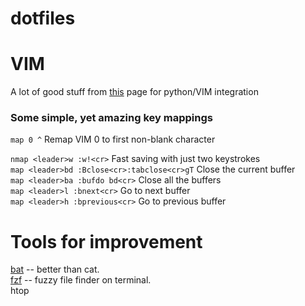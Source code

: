 # dotfiles

# VIM


A lot of good stuff from [this](https://www.fullstackpython.com/vim.html) page for python/VIM integration

### Some simple, yet amazing key mappings

`map 0 ^`     Remap VIM 0 to first non-blank character

`nmap <leader>w :w!<cr>`        Fast saving with just two keystrokes       
`map <leader>bd :Bclose<cr>:tabclose<cr>gT`       Close the current buffer    
`map <leader>ba :bufdo bd<cr>`        Close all the buffers   
`map <leader>l :bnext<cr>`       Go to next buffer   
`map <leader>h :bprevious<cr>`        Go to previous buffer   

# Tools for improvement


[bat](https://github.com/sharkdp/bat) -- better than cat.   
[fzf](https://github.com/junegunn/fzf) -- fuzzy file finder on terminal.   
htop    
